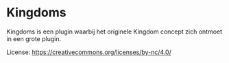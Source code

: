 # Kingdoms
Kingdoms is een plugin waarbij het originele Kingdom concept zich ontmoet in een grote plugin.

License: https://creativecommons.org/licenses/by-nc/4.0/

